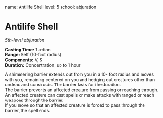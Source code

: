 name: Antilife Shell
level: 5
school: abjuration

# Antilife Shell 
_5th-level abjuration_ 

**Casting Time:** 1 action   
**Range:** Self (10-foot radius)    
**Components:** V, S    
**Duration:** Concentration, up to 1 hour 

A shimmering barrier extends out from you in a 10- foot radius and moves with you, remaining centered on you and hedging out creatures other than undead and constructs. The barrier lasts for the duration.    
The barrier prevents an affected creature from passing or reaching through. An affected creature can cast spells or make attacks with ranged or reach weapons through the barrier.    
If you move so that an affected creature is forced to pass through the barrier, the spell ends.